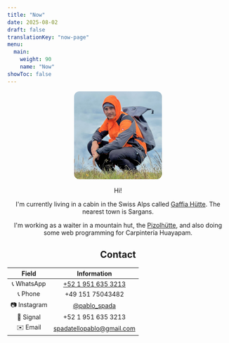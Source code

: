 ```yaml
---
title: "Now"
date: 2025-08-02
draft: false
translationKey: "now-page"
menu:
  main:
    weight: 90
    name: "Now"
showToc: false
---
```


<div style="text-align: center; max-width: 700px; margin: 0 auto;">

<img src="/uploads/profile.jpg" alt="Profile photo" width="200" style="border-radius: 12px;" />

Hi!

I'm currently living in a cabin in the Swiss Alps called [Gaffia Hütte](https://maps.app.goo.gl/3rp6uyCyBACvAzSC9). The nearest town is Sargans.

I'm working as a waiter in a mountain hut, the [Pizolhütte](https://maps.app.goo.gl/L4Kf84GFvuPcFHy69), and also doing some web programming for Carpintería Huayapam.

## Contact

| Field         | Information                                          |
|---------------|------------------------------------------------------|
| 📞 WhatsApp     | [+52 1 951 635 3213](https://wa.me/5219516353213) |
| 📞 Phone        | +49 151 75043482                                  |
| 📷 Instagram    | [@pablo_spada](https://instagram.com/pablo_spada) |
| 📡 Signal       | +52 1 951 635 3213                                 |
| ✉️ Email        | [spadatellopablo@gmail.com](mailto:spadatellopablo@gmail.com) |

</div>
